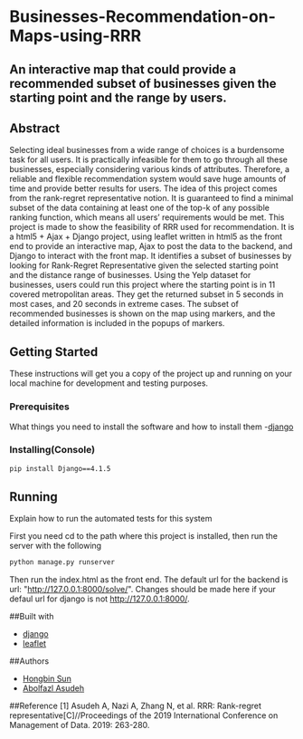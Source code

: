 # Businesses-Recommendation-on-Maps-using-RRR

## An interactive map that could provide a recommended subset of businesses given the starting point and the range by users.

## Abstract
Selecting ideal businesses from a wide range of choices is a burdensome task for all users. It is practically infeasible for them to go through all these businesses, 
especially considering various kinds of attributes. Therefore, a reliable and flexible recommendation system would save huge amounts of time and provide better 
results for users. The idea of this project comes from the rank-regret representative notion. It is guaranteed to find a minimal subset of the data containing at least one of the top-k of any possible ranking function, which means all users’ requirements would be met. This project is made to show the feasibility of RRR used for 
recommendation. It is a html5 + Ajax + Django project, using leaflet written in html5 as the front end to provide an interactive map, Ajax to post the data to the 
backend, and Django to interact with the front map. It identifies a subset of businesses by looking for Rank-Regret Representative given the selected starting 
point and the distance range of businesses. Using the Yelp dataset for businesses, users could run this project where the starting point is in 11 covered metropolitan
areas. They get the returned subset in 5 seconds in most cases, and 20 seconds in extreme cases. The subset of recommended businesses is shown on the map using 
markers, and the detailed information is included in the popups of markers. 

## Getting Started
These instructions will get you a copy of the project up and running on your local machine for development and testing purposes.

### Prerequisites
What things you need to install the software and how to install them
-[django](https://www.djangoproject.com/download/)

### Installing(Console)
```sh
pip install Django==4.1.5
```

## Running
Explain how to run the automated tests for this system

First you need cd to the path where this project is installed, then run the server with the following
```sh
python manage.py runserver
```

Then run the index.html as the front end.
The default url for the backend is url: "http://127.0.0.1:8000/solve/". Changes should be made here if your defaul url for django is not http://127.0.0.1:8000/.

##Built with

- [django](https://www.djangoproject.com/download/)
- [leaflet](https://leafletjs.com/download.html)

##Authors

- [Hongbin Sun](https://github.com/Holyhbsun)
- [Abolfazl Asudeh](https://github.com/asudeh)

##Reference
[1] Asudeh A, Nazi A, Zhang N, et al. RRR: Rank-regret representative[C]//Proceedings of the 2019 International Conference on Management of Data. 2019: 263-280.
